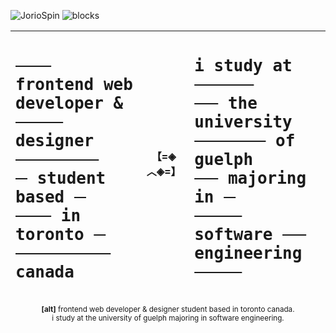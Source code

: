![JorioSpin](https://github.com/user-attachments/assets/dfac3500-450e-4b58-958c-66ec87157644)
![blocks](https://github.com/user-attachments/assets/b6f2593a-7266-459d-b0c1-d058cf3d85d9)

<div align="center">

| <samp><h1 align="left"> ~~⠀⠀⠀~~ frontend web</br>developer & ~~⠀⠀⠀⠀~~</br>designer ~~⠀⠀⠀⠀⠀⠀⠀~~</br> ~~⠀~~ student based ~~⠀~~</br>~~⠀⠀⠀~~ in toronto ~~⠀~~</br> ~~⠀⠀⠀⠀⠀⠀⠀⠀~~ canada</h1></samp> |【=◈︿◈=】  | <samp><h1 align="left">i study at ~~⠀⠀⠀⠀⠀~~</br>~~⠀⠀~~ the university</br>~~⠀⠀⠀⠀⠀⠀~~ of guelph</br>~~⠀⠀~~ majoring in ~~⠀~~</br>~~⠀⠀⠀⠀~~ software ~~⠀⠀~~</br>engineering ~~⠀⠀⠀⠀~~</h1></samp>
:---: | :---: | :---:

<sup>**[alt]** frontend web developer & designer student based in toronto canada.</br>i study at the university of guelph majoring in software engineering.</sup>

